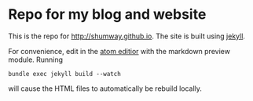 # Repo for my blog and website #

This is the repo for http://shumway.github.io.
The site is built using [jekyll].

For convenience, edit in the [atom editior][atom] with the 
markdown preview module.
Running 

```
bundle exec jekyll build --watch
```

will cause the HTML files to automatically be rebuild locally.


[jekyll]: https://jekyllrb.com
[atom]:  http://atom.io
